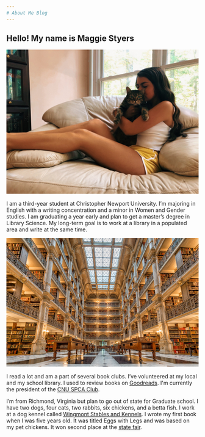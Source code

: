 ```yaml
---
# About Me Blog
---
```

## Hello! My name is Maggie Styers
![Me and Ash](https://github.com/maggiestyers/About-Me/blob/master/Images/MeAndAsh.jpg?raw=true)

I am a third-year student at Christopher Newport University. I’m majoring in English with a writing concentration and a minor in Women and Gender studies. I am graduating a year early and plan to get a master’s degree in Library Science. My long-term goal is to work at a library in a populated area and write at the same time. 

![Big Library](https://github.com/maggiestyers/About-Me/blob/master/Images/Library.jpg?raw=true) 

I read a lot and am a part of several book clubs. I’ve volunteered at my local and my school library. I used to review books on [Goodreads](https://www.goodreads.com). I'm currently the president of the [CNU SPCA Club](https://www.instagram.com/cnuspcaclub/). 

I’m from Richmond, Virginia but plan to go out of state for Graduate school. I have two dogs, four cats, two rabbits, six chickens, and a betta fish. I work at a dog kennel called [Wingmont Stables and Kennels](https://wingmont.com). I wrote my first book when I was five years old. It was titled Eggs with Legs and was based on my pet chickens. It won second place at the [state fair](https://www.statefairva.org).

